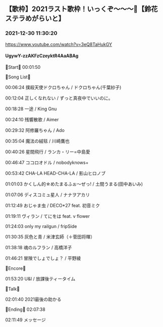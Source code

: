 ## 【歌枠】2021ラスト歌枠！いっくぞ〜〜〜🔔【鈴花ステラめがらいと】
### 2021-12-30 11:30:20
https://www.youtube.com/watch?v=3eQ8TaHukGY
#### UgywY-zzAKFzCzeyktR4AaABAg
🔔Start🔔 00:01:50



🔔Song List🔔

00:06:24 撲殺天使ドクロちゃん / ドクロちゃん(千葉紗子)

00:12:04 正しくなれない / ずっと真夜中でいいのに。

00:18:28 一途 / King Gnu

00:24:10 残響散歌 / Aimer

00:29:32 阿修羅ちゃん / Ado

00:35:04 魔法の絨毯 / 川崎鷹也

00:40:26 星間飛行 / ランカ・リー=中島愛

00:46:47 ココロオドル / nobodyknows+

00:53:42 CHA-LA HEAD-CHA-LA / 影山ヒロノブ

01:01:03 かくしん的☆めたまるふぉ〜ぜっ! / 土間うまる(田中あいみ)

01:07:06 ディスコミュ星人 / ナナヲアカリ

01:12:49 おじゃま虫 / DECO*27 feat. 初音ミク

01:19:11 ヴィラン / てにをは feat. v flower

01:24:03 only my railgun / fripSide

01:30:35 灰色と青 / 米津玄師（＋菅田将暉）

01:38:18 魂のルフラン / 高橋洋子

01:46:21 冒険でしょでしょ？ / 平野綾



🔔Encore🔔

01:53:20 U&I / 放課後ティータイム



🔔Talk🔔

02:01:40 2021最後の助かる



🔔Ending🔔 02:07:38

02:11:49 メッセージ

